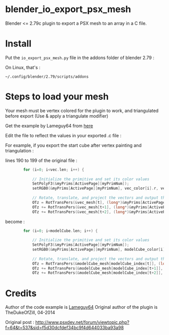 # blender_io_export_psx_mesh

Blender <= 2.79c plugin to export a PSX mesh to an array in a C file.

# Install

Put the `io_export_psx_mesh.py` file in the addons folder of blender 2.79 :

On Linux, that's :

`~/.config/blender/2.79/scripts/addons`

# Steps to load your mesh 

Your mesh must be vertex colored for the plugin to work, and triangulated before export (Use & apply a triangulate modifier)

Get the example by Lameguy64 from [here](http://psx.arthus.net/code/primdraw.7z)

Edit the file to reflect the values in your exported .c file :

For example, if you export the start cube after vertex painting and triangulation :

lines 190 to 199 of the original file :

```c
		for (i=0; i<vec.len; i++) { 
			
			// Initialize the primitive and set its color values
			SetPolyF3(&myPrims[ActivePage][myPrimNum]);
			setRGB0(&myPrims[ActivePage][myPrimNum], vec_color[i].r, vec_color[i].g, vec_color[i].b);
			
			// Rotate, translate, and project the vectors and output the results into a primitive
			OTz = RotTransPers(&vec_mesh[t], (long*)&myPrims[ActivePage][myPrimNum].x0, &p, &Flag);
			OTz += RotTransPers(&vec_mesh[t+1], (long*)&myPrims[ActivePage][myPrimNum].x1, &p, &Flag);
			OTz += RotTransPers(&vec_mesh[t+2], (long*)&myPrims[ActivePage][myPrimNum].x2, &p, &Flag);
```

become :

```c
		for (i=0; i<modelCube.len; i++) {
			
			// Initialize the primitive and set its color values
			SetPolyF3(&myPrims[ActivePage][myPrimNum]);
			setRGB0(&myPrims[ActivePage][myPrimNum], modelCube_color[i].r, modelCube_color[i].g, modelCube_color[i].b);
			
			// Rotate, translate, and project the vectors and output the results into a primitive
            OTz = RotTransPers(&modelCube_mesh[modelCube_index[t]], (long*)&myPrims[ActivePage][myPrimNum].x0, &p, &Flag);
			OTz += RotTransPers(&modelCube_mesh[modelCube_index[t+1]], (long*)&myPrims[ActivePage][myPrimNum].x1, &p, &Flag);
			OTz += RotTransPers(&modelCube_mesh[modelCube_index[t+2]], (long*)&myPrims[ActivePage][myPrimNum].x2, &p, &Flag);

```

# Credits

Author of the code example is [Lameguy64](https://github.com/Lameguy64)
Original author of the plugin is TheDukeOfZill, 04-2014

Original post : http://www.psxdev.net/forum/viewtopic.php?f=64&t=537&sid=f5d30dcfdef34bc9f4d644033ba93a98
